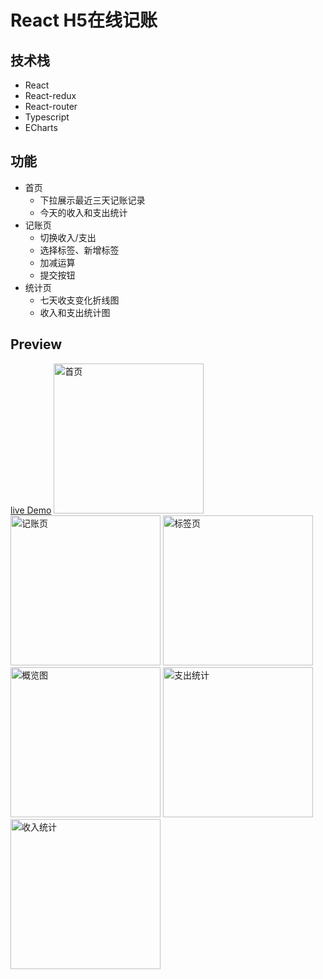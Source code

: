 # React H5在线记账
[](https://img.shields.io/badge/license-MIT-brightgreen)
[](https://img.shields.io/badge/npm-17.0.1-brightgreen)
## 技术栈
- React
- React-redux
- React-router
- Typescript
- ECharts

## 功能
- 首页
  - 下拉展示最近三天记账记录
  - 今天的收入和支出统计
- 记账页
  - 切换收入/支出
  - 选择标签、新增标签
  - 加减运算
  - 提交按钮
- 统计页
  - 七天收支变化折线图
  - 收入和支出统计图

## Preview
[live Demo](https://jenvyxu.github.io/save-my-money/build/index.html)
<img src="https://github.com/jenvyxu/save-my-money/blob/master/readme/home.png" alt="首页" width="240">
<img src="https://github.com/jenvyxu/save-my-money/blob/master/readme/money.png" alt="记账页" width="240">
<img src="https://github.com/jenvyxu/save-my-money/blob/master/readme/tag.png" alt="标签页" width="240">
<img src="https://github.com/jenvyxu/save-my-money/blob/master/readme/overview.png" alt="概览图" width="240">
<img src="https://github.com/jenvyxu/save-my-money/blob/master/readme/cost.png" alt="支出统计" width="240">
<img src="https://github.com/jenvyxu/save-my-money/blob/master/readme/income.png" alt="收入统计" width="240">

